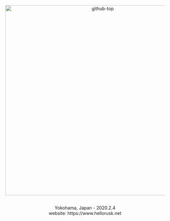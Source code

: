 <div align="center">
  <img src="https://user-images.githubusercontent.com/36184621/87118472-76baa000-c2b6-11ea-89d7-2fbb4dc4730a.jpg" alt="github-top" title="github-top" width="600px">
  <br>
  <br>
  <p>Yokohama, Japan - 2020.2.4<br>website: https://www.hellorusk.net</p>
</div>
